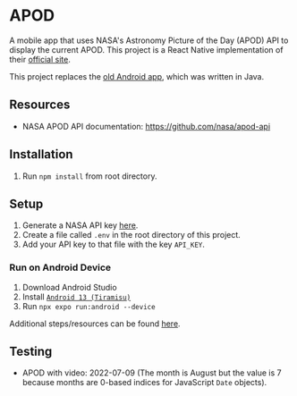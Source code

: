 # APOD

A mobile app that uses NASA's Astronomy Picture of the Day (APOD) API to display the current APOD. This project is a React Native implementation of their [official site](https://apod.nasa.gov/apod/).

This project replaces the [old Android app](https://github.com/johneastman/APOD), which was written in Java.

## Resources

-   NASA APOD API documentation: https://github.com/nasa/apod-api

## Installation

1. Run `npm install` from root directory.

## Setup

1. Generate a NASA API key [here](https://api.nasa.gov/).
2. Create a file called `.env` in the root directory of this project.
3. Add your API key to that file with the key `API_KEY`.

### Run on Android Device

1. Download Android Studio
1. Install [`Android 13 (Tiramisu)`](https://reactnative.dev/docs/environment-setup?guide=native#android-sdk)
1. Run `npx expo run:android --device`

Additional steps/resources can be found [here](https://reactnative.dev/docs/environment-setup?guide=native).

## Testing

-   APOD with video: 2022-07-09 (The month is August but the value is 7 because months are 0-based indices for JavaScript `Date` objects).
